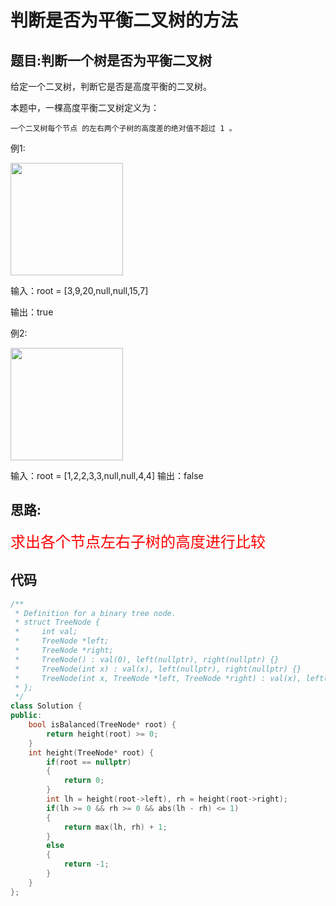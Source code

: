 # 判断是否为平衡二叉树的方法
## 题目:判断一个树是否为平衡二叉树
给定一个二叉树，判断它是否是高度平衡的二叉树。

本题中，一棵高度平衡二叉树定义为：

    一个二叉树每个节点 的左右两个子树的高度差的绝对值不超过 1 。


例1:

<img src = https://assets.leetcode.com/uploads/2020/10/06/balance_1.jpg width = 180px>


输入：root = [3,9,20,null,null,15,7]

输出：true

例2:

<img src = https://assets.leetcode.com/uploads/2020/10/06/balance_2.jpg width = 180px>

输入：root = [1,2,2,3,3,null,null,4,4]
输出：false

## 思路:
<font face = "隶书" size = 5 color = red >求出各个节点左右子树的高度进行比较</font>

## 代码

```cpp
/**
 * Definition for a binary tree node.
 * struct TreeNode {
 *     int val;
 *     TreeNode *left;
 *     TreeNode *right;
 *     TreeNode() : val(0), left(nullptr), right(nullptr) {}
 *     TreeNode(int x) : val(x), left(nullptr), right(nullptr) {}
 *     TreeNode(int x, TreeNode *left, TreeNode *right) : val(x), left(left), right(right) {}
 * };
 */
class Solution {
public:
    bool isBalanced(TreeNode* root) {
        return height(root) >= 0;
    }
    int height(TreeNode* root) {
        if(root == nullptr)
        {
            return 0;
        } 
        int lh = height(root->left), rh = height(root->right);
        if(lh >= 0 && rh >= 0 && abs(lh - rh) <= 1) 
        {
            return max(lh, rh) + 1;
        } 
        else 
        {
            return -1;
        }
    }
};
```
